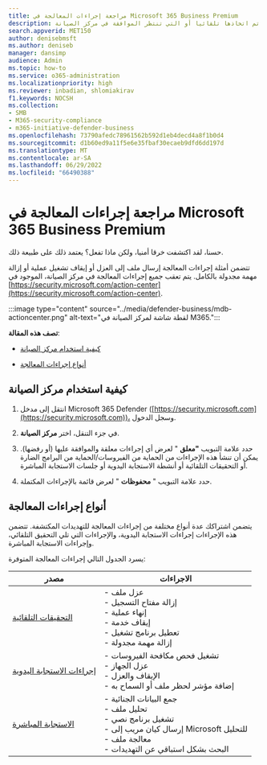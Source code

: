 ```yaml
---
title: مراجعة إجراءات المعالجة في Microsoft 365 Business Premium
description: تعرف على كيفية عرض المعالجة التي تم اتخاذها تلقائيا أو التي تنتظر الموافقة في مركز الصيانة.
search.appverid: MET150
author: denisebmsft
ms.author: deniseb
manager: dansimp
audience: Admin
ms.topic: how-to
ms.service: o365-administration
ms.localizationpriority: high
ms.reviewer: inbadian, shlomiakirav
f1.keywords: NOCSH
ms.collection:
- SMB
- M365-security-compliance
- m365-initiative-defender-business
ms.openlocfilehash: 73790afedc78961562b592d1eb4decd4a8f1b0d4
ms.sourcegitcommit: d1b60ed9a11f5e6e35fbaf30ecaeb9dfd6dd197d
ms.translationtype: MT
ms.contentlocale: ar-SA
ms.lasthandoff: 06/29/2022
ms.locfileid: "66490388"
---
```

# <a name="review-remediation-actions-in-microsoft-365-business-premium"></a>مراجعة إجراءات المعالجة في Microsoft 365 Business Premium

حسنا، لقد اكتشفت خرقا أمنيا، ولكن ماذا تفعل؟ يعتمد ذلك على طبيعة ذلك.

تتضمن أمثلة إجراءات المعالجة إرسال ملف إلى العزل أو إيقاف تشغيل عملية أو إزالة مهمة مجدولة بالكامل. يتم تعقب جميع إجراءات المعالجة في مركز الصيانة، الموجود في [https://security.microsoft.com/action-center](https://security.microsoft.com/action-center).

:::image type="content" source="../media/defender-business/mdb-actioncenter.png" alt-text="لقطة شاشة لمركز الصيانة في M365.":::

**تصف هذه المقالة**:

- [كيفية استخدام مركز الصيانة](#how-to-use-your-action-center)

- [أنواع إجراءات المعالجة](#types-of-remediation-actions)


## <a name="how-to-use-your-action-center"></a>كيفية استخدام مركز الصيانة

1. انتقل إلى مدخل Microsoft 365 Defender ([https://security.microsoft.com](https://security.microsoft.com))، وسجل الدخول.

2. في جزء التنقل، اختر **مركز الصيانة**.

3. حدد علامة التبويب **"معلق** " لعرض أي إجراءات معلقة والموافقة عليها (أو رفضها). يمكن أن تنشأ هذه الإجراءات من الحماية من الفيروسات/الحماية من البرامج الضارة أو التحقيقات التلقائية أو أنشطة الاستجابة اليدوية أو جلسات الاستجابة المباشرة.

4. حدد علامة التبويب " **محفوظات** " لعرض قائمة بالإجراءات المكتملة.

## <a name="types-of-remediation-actions"></a>أنواع إجراءات المعالجة

يتضمن اشتراكك عدة أنواع مختلفة من إجراءات المعالجة للتهديدات المكتشفة. تتضمن هذه الإجراءات إجراءات الاستجابة اليدوية، والإجراءات التي تلي التحقيق التلقائي، وإجراءات الاستجابة المباشرة.

يسرد الجدول التالي إجراءات المعالجة المتوفرة:

| مصدر  | الاجراءات  |
|---------|---------|
| [التحقيقات التلقائية](../security/defender-endpoint/automated-investigations.md)      | - عزل ملف <br/>- إزالة مفتاح التسجيل <br/>- إنهاء عملية <br/>- إيقاف خدمة <br/>- تعطيل برنامج تشغيل <br/>- إزالة مهمة مجدولة        |
| [إجراءات الاستجابة اليدوية](../security/defender-endpoint/respond-machine-alerts.md)   | - تشغيل فحص مكافحة الفيروسات <br/>- عزل الجهاز <br/>- الإيقاف والعزل <br/>- إضافة مؤشر لحظر ملف أو السماح به       |
| [الاستجابة المباشرة](../security/defender-endpoint/live-response.md)   | - جمع البيانات الجنائية <br/>- تحليل ملف <br/>- تشغيل برنامج نصي <br/>- إرسال كيان مريب إلى Microsoft للتحليل <br/>- معالجة ملف <br/>- البحث بشكل استباقي عن التهديدات         |
